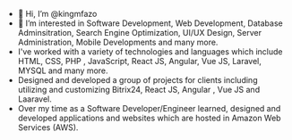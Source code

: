 - 👋 Hi, I’m @kingmfazo
- 👀 I’m interested in Software Development, Web Development, Database Adminsitration, Search Engine Optimization, UI/UX Design, Server Administration, Mobile Developments and many more.
- I've worked with a variety of technologies and languages which include HTML, CSS, PHP , JavaScript, React JS, Angular, Vue JS, Laravel, MYSQL and many more.
- Designed and developed a group of projects for clients including utilizing and customizing Bitrix24, React JS, Angular , Vue JS and Laaravel.
- Over my time as a Software Developer/Engineer learned, designed and developed applications and websites which are hosted in Amazon Web Services (AWS).

